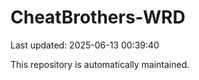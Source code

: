 # CheatBrothers-WRD

Last updated: 2025-06-13 00:39:40

This repository is automatically maintained.
